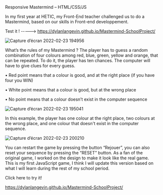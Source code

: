 Responsive Mastermind – HTML/CSS/JS

In my first year at HETIC, my Front-End teacher challenged us to do a Mastermind, based on our skills in Front-end developpement.

Test it ! -----> https://dylanlangevin.github.io/Mastermind-SchoolProject/

![Capture d’écran 2022-02-23 194956](https://user-images.githubusercontent.com/77147936/155388111-e825a9d8-f8b2-4a39-8d7b-6fd7d160b93b.png)





What’s the rules of my Mastermind ?
The player has to guess a random combination of four colours among red, blue, green, yellow and orange, that can be repeated. To do it, the player has ten chances. The computer will have to give clues for every guess.


•	Red point means that a colour is good, and at the right place (if you have four you WIN)


•	White point means that a colour is good, but at the wrong place


•	No point means that a colour doesn’t exist in the computer sequence




![Capture d’écran 2022-02-23 195041](https://user-images.githubusercontent.com/77147936/155388092-3961d416-032a-4ef9-8ae3-e2d798090be6.png)


In this example, the player has one colour at the right place, two colours at the wrong place, and one colour that doesn't exist in the computer sequence.


![Capture d’écran 2022-02-23 200210](https://user-images.githubusercontent.com/77147936/155389335-8328531b-aaae-4029-b3f9-2408fcafd426.png)




You can restart the game by pressing the button “Rejouer”, you can also reset your sequence by pressing the “RESET” button. 
As a fan of the original game, I worked on the design to make it look like the real game. This is my first JavaScript game, I think I will update this version based on what I will learn during the rest of my school period.


Click here to try it!


https://dylanlangevin.github.io/Mastermind-SchoolProject/

